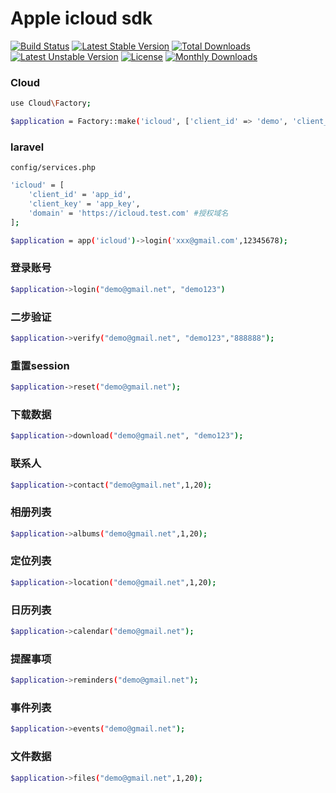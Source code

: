 # Apple icloud sdk

[![Build Status](https://github.com/szwtdl/icloud/actions/workflows/test.yml/badge.svg)](https://github.com/szwtdl/icloud/actions)
[![Latest Stable Version](https://poser.pugx.org/szwtdl/icloud/v/stable)](https://packagist.org/packages/szwtdl/icloud)
[![Total Downloads](https://poser.pugx.org/szwtdl/icloud/downloads)](https://packagist.org/packages/szwtdl/icloud)
[![Latest Unstable Version](https://poser.pugx.org/szwtdl/icloud/v/unstable)](https://packagist.org/packages/szwtdl/icloud)
[![License](https://poser.pugx.org/szwtdl/icloud/license)](https://packagist.org/packages/szwtdl/icloud)
[![Monthly Downloads](https://poser.pugx.org/szwtdl/icloud/d/monthly)](https://packagist.org/packages/szwtdl/icloud)

### Cloud

```bash
use Cloud\Factory;

$application = Factory::make('icloud', ['client_id' => 'demo', 'client_key' => md5('demo'), 'domain' => 'http://localhost:8080']);

```

### laravel

`config/services.php`

```bash
'icloud' = [
    'client_id' = 'app_id',
    'client_key' = 'app_key',
    'domain' = 'https://icloud.test.com' #授权域名
];
```

```bash
$application = app('icloud')->login('xxx@gmail.com',12345678);
```

### 登录账号

```bash
$application->login("demo@gmail.net", "demo123")
```

### 二步验证

```bash
$application->verify("demo@gmail.net", "demo123","888888");
```

### 重置session

```bash
$application->reset("demo@gmail.net");
```

### 下载数据

```bash
$application->download("demo@gmail.net", "demo123");
```

### 联系人

```bash
$application->contact("demo@gmail.net",1,20);
```

### 相册列表

```bash
$application->albums("demo@gmail.net",1,20);
```

### 定位列表

```bash
$application->location("demo@gmail.net",1,20);
```

### 日历列表

```bash
$application->calendar("demo@gmail.net");
```

### 提醒事项

```bash
$application->reminders("demo@gmail.net");
```

### 事件列表

```bash
$application->events("demo@gmail.net");
```

### 文件数据

```bash
$application->files("demo@gmail.net",1,20);
```

###   
